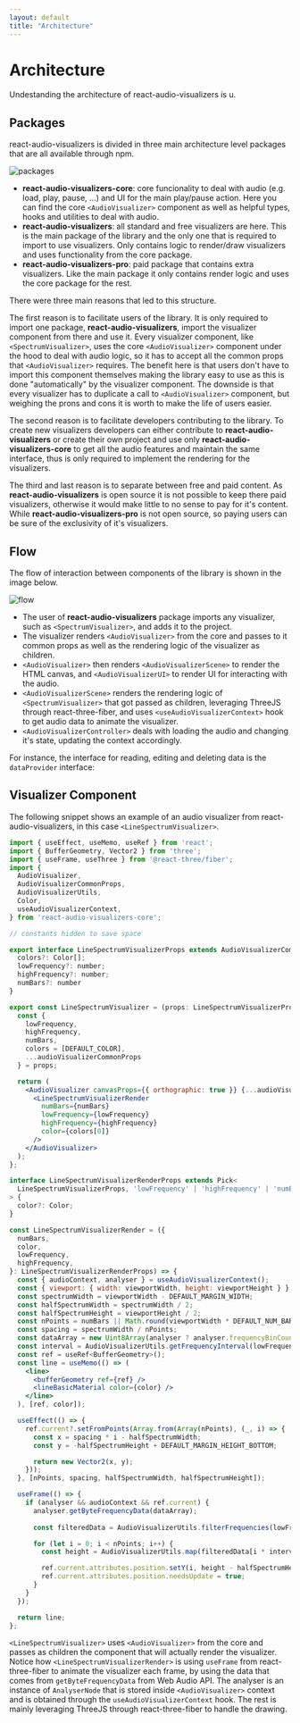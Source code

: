 ```yaml
---
layout: default
title: "Architecture"
---
```


# Architecture

 Undestanding the architecture of react-audio-visualizers is u.

## Packages 

react-audio-visualizers is divided in three main architecture level packages that are all available through npm.

![packages](./img/packages.png)

- **react-audio-visualizers-core**: core funcionality to deal with audio (e.g. load, play, pause, ...) and UI for the main play/pause action. Here you can find the core <code>&lt;AudioVisualizer&gt;</code> component as well as helpful types, hooks and utilities to deal with audio.
- **react-audio-visualizers**: all standard and free visualizers are here. This is the main package of the library and the only one that is required to import to use visualizers. Only contains logic to render/draw visualizers and uses functionality from the core package.
- **react-audio-visualizers-pro**: paid package that contains extra visualizers. Like the main package it only contains render logic and uses the core package for the rest.

There were three main reasons that led to this structure. 

The first reason is to facilitate users of the library. It is only required to import one package, **react-audio-visualizers**, import the visualizer component from there and use it. Every visualizer component, like <code>&lt;SpectrumVisualizer&gt;</code>, uses the core <code>&lt;AudioVisualizer&gt;</code> component under the hood to deal with audio logic, so it has to accept all the common props that <code>&lt;AudioVisualizer&gt;</code> requires. The benefit here is that users don't have to import this component themselves making the library easy to use as this is done "automatically" by the visualizer component. The downside is that every visualizer has to duplicate a call to <code>&lt;AudioVisualizer&gt;</code> component, but weighing the prons and cons it is worth to make the life of users easier.

The second reason is to facilitate developers contributing to the library. To create new visualizers developers can either contribute to **react-audio-visualizers** or create their own project and use only **react-audio-visualizers-core** to get all the audio features and maintain the same interface, thus is only required to implement the rendering for the visualizers.

The third and last reason is to separate between free and paid content. As **react-audio-visualizers** is open source it is not possible to keep there paid visualizers, otherwise it would make little to no sense to pay for it's content. While **react-audio-visualizers-pro** is not open source, so paying users can be sure of the exclusivity of it's visualizers. 

## Flow

The flow of interaction between components of the library is shown in the image below.

![flow](./img/flow.png)

- The user of **react-audio-visualizers** package imports any visualizer, such as <code>&lt;SpectrumVisualizer&gt;</code>, and adds it to the project.
- The visualizer renders <code>&lt;AudioVisualizer&gt;</code> from the core and passes to it common props as well as the rendering logic of the visualizer as children.
- <code>&lt;AudioVisualizer&gt;</code> then renders <code>&lt;AudioVisualizerScene&gt;</code> to render the HTML canvas, and <code>&lt;AudioVisualizerUI&gt;</code> to render UI for interacting with the audio.
- <code>&lt;AudioVisualizerScene&gt;</code> renders the rendering logic of <code>&lt;SpectrumVisualizer&gt;</code> that got passed as children, leveraging ThreeJS through react-three-fiber, and uses <code>&lt;useAudioVisualizerContext&gt;</code> hook to get audio data to animate the visualizer.
- <code>&lt;AudioVisualizerController&gt;</code> deals with loading the audio and changing it's state, updating the context accordingly.

For instance, the interface for reading, editing and deleting data is the `dataProvider` interface: 


## Visualizer Component

The following snippet shows an example of an audio visualizer from react-audio-visualizers, in this case <code>&lt;LineSpectrumVisualizer&gt;</code>.

```jsx
import { useEffect, useMemo, useRef } from 'react';
import { BufferGeometry, Vector2 } from 'three';
import { useFrame, useThree } from '@react-three/fiber';
import {
  AudioVisualizer,
  AudioVisualizerCommonProps,
  AudioVisualizerUtils,
  Color,
  useAudioVisualizerContext,
} from 'react-audio-visualizers-core';

// constants hidden to save space

export interface LineSpectrumVisualizerProps extends AudioVisualizerCommonProps {
  colors?: Color[];
  lowFrequency?: number;
  highFrequency?: number;
  numBars?: number
}

export const LineSpectrumVisualizer = (props: LineSpectrumVisualizerProps) => {
  const {
    lowFrequency,
    highFrequency,
    numBars,
    colors = [DEFAULT_COLOR],
    ...audioVisualizerCommonProps
  } = props;

  return (
    <AudioVisualizer canvasProps={{ orthographic: true }} {...audioVisualizerCommonProps}>
      <LineSpectrumVisualizerRender
        numBars={numBars}
        lowFrequency={lowFrequency}
        highFrequency={highFrequency}
        color={colors[0]}
      />
    </AudioVisualizer>
  );
};

interface LineSpectrumVisualizerRenderProps extends Pick<
  LineSpectrumVisualizerProps, 'lowFrequency' | 'highFrequency' | 'numBars'
> {
  color?: Color;
}

const LineSpectrumVisualizerRender = ({
  numBars,
  color,
  lowFrequency,
  highFrequency,
}: LineSpectrumVisualizerRenderProps) => {
  const { audioContext, analyser } = useAudioVisualizerContext();
  const { viewport: { width: viewportWidth, height: viewportHeight } } = useThree();
  const spectrumWidth = viewportWidth - DEFAULT_MARGIN_WIDTH;
  const halfSpectrumWidth = spectrumWidth / 2;
  const halfSpectrumHeight = viewportHeight / 2;
  const nPoints = numBars || Math.round(viewportWidth * DEFAULT_NUM_BARS / REFERENCE_SPECTRUM_WIDTH);
  const spacing = spectrumWidth / nPoints;
  const dataArray = new Uint8Array(analyser ? analyser.frequencyBinCount : 0);
  const interval = AudioVisualizerUtils.getFrequencyInterval(lowFrequency, highFrequency, nPoints, dataArray,  audioContext?.sampleRate);
  const ref = useRef<BufferGeometry>();
  const line = useMemo(() => (
    <line>
      <bufferGeometry ref={ref} />
      <lineBasicMaterial color={color} />
    </line>
  ), [ref, color]);

  useEffect(() => {
    ref.current?.setFromPoints(Array.from(Array(nPoints), (_, i) => {
      const x = spacing * i - halfSpectrumWidth;
      const y = -halfSpectrumHeight + DEFAULT_MARGIN_HEIGHT_BOTTOM;

      return new Vector2(x, y);
    }));
  }, [nPoints, spacing, halfSpectrumWidth, halfSpectrumHeight]);

  useFrame(() => {
    if (analyser && audioContext && ref.current) {
      analyser.getByteFrequencyData(dataArray);
      
      const filteredData = AudioVisualizerUtils.filterFrequencies(lowFrequency, highFrequency, dataArray, audioContext.sampleRate);

      for (let i = 0; i < nPoints; i++) {
        const height = AudioVisualizerUtils.map(filteredData[i * interval], MIN_DECIBEL, MAX_DECIBEL, MIN_BAR_HEIGHT, viewportHeight - DEFAULT_MARGIN_HEIGHT_TOP) || MIN_BAR_HEIGHT;

        ref.current.attributes.position.setY(i, height - halfSpectrumHeight);
        ref.current.attributes.position.needsUpdate = true;
      }
    }
  });

  return line;
};
```

<code>&lt;LineSpectrumVisualizer&gt;</code> uses <code>&lt;AudioVisualizer&gt;</code> from the core and passes as children the component that will actually render the visualizer.
Notice how <code>&lt;LineSpectrumVisualizerRender&gt;</code> is using <code>useFrame</code> from react-three-fiber to animate the visualizer each frame, by using the data that comes from <code>getByteFrequencyData</code> from Web Audio API. The analyser is an instance of <code>AnalyserNode</code> that is stored inside <code>&lt;AudioVisualizer&gt;</code> context and is obtained through the <code>useAudioVisualizerContext</code> hook.
The rest is mainly leveraging ThreeJS through react-three-fiber to handle the drawing.
